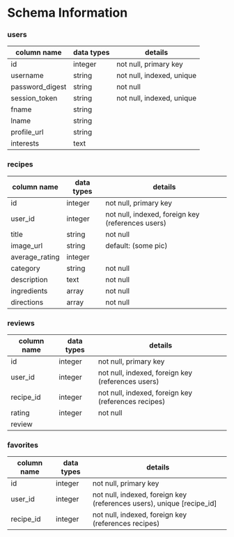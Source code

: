 # Schema Information

### users

| column name          | data types     | details                        |      
| -------------------- | ---------------| ------------------------------ |
| id                   | integer        | not null, primary key          |
| username             | string         | not null, indexed, unique      |
| password_digest      | string         | not null                       |
| session_token        | string         | not null, indexed, unique      |
| fname                | string         |                                |
| lname                | string         |                                |
| profile_url          | string         |                                |
| interests            | text           |                                |


### recipes

| column name          | data types     | details                                              |      
| -------------------- | ---------------| ---------------------------------------------------- |
| id                   | integer        | not null, primary key                                |
| user_id              | integer        | not null, indexed, foreign key (references users)    |
| title                | string         | not null                                             |
| image_url            | string         | default: (some pic)                                  |
| average_rating       | integer        |                                                      |
| category             | string         | not null                                             |
| description          | text           | not null                                             |
| ingredients          | array          | not null                                             |
| directions           | array          | not null                                             |


### reviews

| column name          | data types     | details                                 			       |      
| -------------------- | ---------------| ---------------------------------------------------- |
| id                   | integer        | not null, primary key         					             |
| user_id              | integer        | not null, indexed, foreign key (references users)    |
| recipe_id            | integer        | not null, indexed, foreign key (references recipes)  |
| rating               | integer        | not null                       					             |
| review               |                |                               					             |

### favorites

| column name          | data types     | details                                 			       |      
| -------------------- | ---------------| ---------------------------------------------------- |
| id                   | integer        | not null, primary key         					             |
| user_id              | integer        | not null, indexed, foreign key (references users), unique [recipe_id]    |
| recipe_id            | integer        | not null, indexed, foreign key (references recipes)  |
